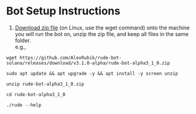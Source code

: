 # Bot Setup Instructions

1. [Download zip file](https://github.com/AlexRubik/rude-bot-solana/releases) (on Linux, use the wget command) onto the machine you will run the bot on, unzip the zip file, and keep all files in the same folder.\
   e.g.,&#x20;

```
wget https://github.com/AlexRubik/rude-bot-solana/releases/download/v3.1.0-alpha/rude-bot-alpha3_1_0.zip
```

```
sudo apt update && apt upgrade -y && apt install -y screen unzip
```

```
unzip rude-bot-alpha3_1_0.zip
```

```
cd rude-bot-alpha3_1_0
```

```
./rude --help
```

